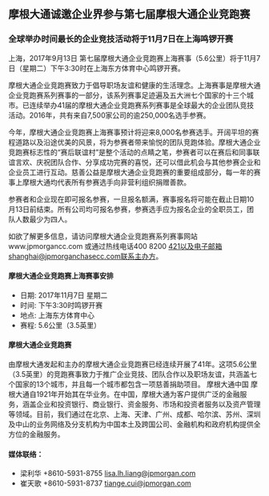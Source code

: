 ## 摩根大通诚邀企业界参与第七届摩根大通企业竞跑赛 

### 全球举办时间最长的企业竞技活动将于11月7日在上海鸣锣开赛

上海，2017年9月13日 第七届摩根大通企业竞跑赛上海赛事（5.6公里）将于11月7日（星期二）下午3:30时在上海东方体育中心鸣锣开赛。

摩根大通企业竞跑赛致力于倡导职场友谊和健康的生活理念。上海赛事是摩根大通企业竞跑赛系列赛事的一部分，该系列赛事足迹遍及五大洲七个国家的十三个城市。已连续举办41届的摩根大通企业竞跑赛系列赛事是全球最大的企业团队竞技活动。2016年，共有来自7,500家公司的逾250,000名选手参赛。

今年，摩根大通企业竞跑赛上海赛事预计将迎来8,000名参赛选手。开阔平坦的赛程道路以及沿途优美的风景，将为参赛者带来愉悦的团队竞跑体验。摩根大通企业竞跑赛标志性的“赛后联谊村”是整个活动的点睛之笔，参赛者可以在赛后和同事联谊言欢、庆祝团队合作、分享成功完赛的喜悦，还可以借此机会与其他参赛企业和企业员工进行互动。慈善公益是摩根大通企业竞跑赛的重要组成部分，每一年的赛事上摩根大通均代表所有参赛选手向非营利组织捐赠善款。

参赛者和企业现在即可报名参赛，一旦报名额满，赛事报名将可能在截止日期10月13日前结束。所有公司均可报名参赛，参赛选手应为报名企业的全职员工，团队人数最少为四人。

如欲了解更多信息，请访问摩根大通企业竞跑赛系列赛事网站www.jpmorgancc.com 或通过热线电话400 8200 421以及电子邮箱shanghai@jpmorganchasecc.com联系主办方。 

#### 摩根大通企业竞跑赛上海赛事安排

* 日期:	2017年11月7日 星期二
* 时间:	下午3:30时鸣锣开赛
* 地点:	上海东方体育中心
* 赛程:	5.6公里（3.5英里）

#### 摩根大通企业竞跑赛
由摩根大通发起和主办的摩根大通企业竞跑赛已经连续开展了41年。这项5.6公里（3.5英里）的竞跑赛事致力于推广企业竞技、团队合作以及职场友谊，共涵盖七个国家的13个城市，并且每一个城市都包含一项慈善捐助项目。
摩根大通中国
摩根大通自1921年开始其在华业务。在中国，摩根大通为客户提供广泛的金融服务，涵盖企业和投资银行、商业银行、资金服务、市场和投资者服务以及资产管理等领域。目前，我们通过在北京、上海、天津、广州、成都、哈尔滨、苏州、深圳及中山的业务网络及分支机构为中国本土及跨国公司、金融机构和政府机构提供全方位的金融服务。

#### 媒体联络：
* 梁利华   +8610-5931-8755  lisa.lh.liang@jpmorgan.com 
* 崔天歌   +8610-5931-8737   tiange.cui@jpmorgan.com

